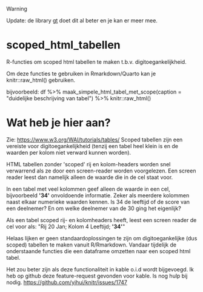 >[!WARNING]
> Update: de library [gt](https://gt.rstudio.com/) doet dit al beter en je kan er meer mee.

# scoped_html_tabellen
R-functies om scoped html tabellen te maken t.b.v. digitoegankelijkheid.

Om deze functies te gebruiken in Rmarkdown/Quarto kan je knitr::raw_html() gebruiken.

bijvoorbeeld:
 df %>% maak_simpele_html_tabel_met_scope(caption = "duidelijke beschrijving van tabel") %>% knitr::raw_html()


# Wat heb je hier aan?
Zie: https://www.w3.org/WAI/tutorials/tables/
Scoped tabellen zijn een vereiste voor digitoegankelijkheid (tenzij een tabel heel klein is en de waarden per kolom niet verward kunnen worden).

HTML tabellen zonder 'scoped' rij en kolom-headers worden snel verwarrend als ze door een screen-reader worden voorgelezen.
Een screen reader leest dan namelijk alleen de waarde die in de cel staat voor.

In een tabel met veel kolommen geef alleen de waarde in een cel, bijvoorbeeld  **'34'** onvoldoende informatie.
Zeker als meerdere kolommen naast elkaar numerieke waarden kennen. Is 34 de leeftijd of de score van een deelnemer? 
En om welke deelnemer van de 30 ging het eigenlijk?

Als een tabel scoped rij- en kolomheaders heeft, leest een screen reader de cel voor als: "Rij 20 Jan; Kolom 4 Leeftijd; **'34'**"

Helaas lijken er geen standaardoplossingen te zijn om digitoegankelijke (dus scoped) tabellen te maken vanuit R/Rmarkdown.
Vandaar tijdelijk de onderstaande functies die een dataframe omzetten naar een scoped html tabel.

Het zou  beter zijn als deze functionaliteit in kable o.i.d wordt bijgevoegd.
Ik heb op github deze feature-request gevonden voor kable. Is nog hulp bij nodig.  https://github.com/yihui/knitr/issues/1747
